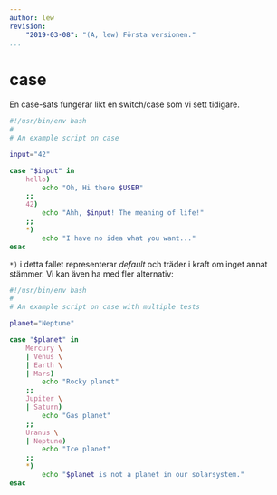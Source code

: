 ```yaml
---
author: lew
revision:
    "2019-03-08": "(A, lew) Första versionen."
...
```


case
=======================

En case-sats fungerar likt en switch/case som vi sett tidigare.

```bash
#!/usr/bin/env bash
#
# An example script on case

input="42"

case "$input" in
    hello)
        echo "Oh, Hi there $USER"
    ;;
    42)
        echo "Ahh, $input! The meaning of life!"
    ;;
    *)
        echo "I have no idea what you want..."
esac
```

`*)` i detta fallet representerar *default* och träder i kraft om inget annat stämmer. Vi kan även ha med fler alternativ:


```bash
#!/usr/bin/env bash
#
# An example script on case with multiple tests

planet="Neptune"

case "$planet" in
    Mercury \
    | Venus \
    | Earth \
    | Mars)
        echo "Rocky planet"
    ;;
    Jupiter \
    | Saturn)
        echo "Gas planet"
    ;;
    Uranus \
    | Neptune)
        echo "Ice planet"
    ;;
    *)
        echo "$planet is not a planet in our solarsystem."
esac

```
